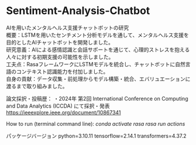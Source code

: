 # Sentiment-Analysis-Chatbot

AIを用いたメンタルヘルス支援チャットボットの研究<br>
概要：LSTMを用いたセンチメント分析モデルを通して、メンタルヘルス支援を目的としたAIチャットボットを開発しました。<br>
研究意義：AIによる感情認識と会話サポートを通じて、心理的ストレスを抱える人々に対する初期支援の可能性を示しました。<br>
工夫点：RasaフレームワークにLSTMモデルを統合し、チャットボットに自然言語のコンテキスト認識能力を付加しました。<br>
自身の貢献：データ収集・前処理からモデル構築・統合、エバリュエーションに渡るまで取り組みました。<br>

論文採択・投稿歴：
・2024年 第2回 International Conference on Computing and Data Analytics (ICCDA) にて採択・発表
 https://ieeexplore.ieee.org/document/10867341

How to run (terminal command line):
*conda activate rasa*
*rasa run actions*

パッケージバージョン
python=3.10.11
tensorflow=2.14.1
transformers=4.37.2
